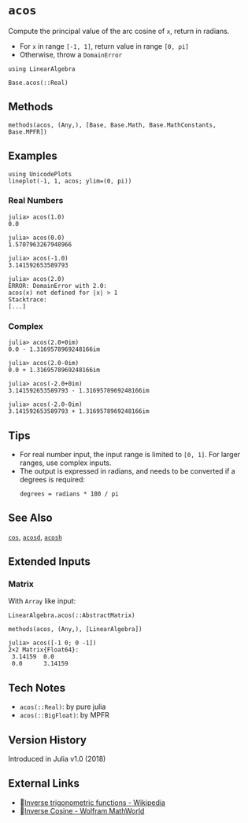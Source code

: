 # `acos`

Compute the principal value of the arc cosine of `x`,
return in radians.

- For `x` in range `[-1, 1]`, return value in range `[0, pi]`
- Otherwise, throw a `DomainError`

```@setup repl_only
using LinearAlgebra
```
```@docs
Base.acos(::Real)
```


## Methods
```@repl
methods(acos, (Any,), [Base, Base.Math, Base.MathConstants, Base.MPFR])
```


## Examples
```@repl
using UnicodePlots
lineplot(-1, 1, acos; ylim=(0, pi))
```

### Real Numbers
```jldoctest
julia> acos(1.0)
0.0

julia> acos(0.0)
1.5707963267948966

julia> acos(-1.0)
3.141592653589793

julia> acos(2.0)
ERROR: DomainError with 2.0:
acos(x) not defined for |x| > 1
Stacktrace:
[...]
```

### Complex
```jldoctest
julia> acos(2.0+0im)
0.0 - 1.3169578969248166im

julia> acos(2.0-0im)
0.0 + 1.3169578969248166im

julia> acos(-2.0+0im)
3.141592653589793 - 1.3169578969248166im

julia> acos(-2.0-0im)
3.141592653589793 + 1.3169578969248166im
```


## Tips
- For real number input, the input range is limited to `[0, 1]`.
    For larger ranges, use complex inputs.
- The output is expressed in radians,
    and needs to be converted if a degrees is required:
    ```
    degrees = radians * 180 / pi
    ```

## See Also
[`cos`](@ref), [`acosd`](@ref), [`acosh`](@ref)


## Extended Inputs

### Matrix
With `Array` like input:
```@docs
LinearAlgebra.acos(::AbstractMatrix)
```
```@repl repl_only
methods(acos, (Any,), [LinearAlgebra])
```

```jldoctest
julia> acos([-1 0; 0 -1])
2×2 Matrix{Float64}:
 3.14159  0.0
 0.0      3.14159
```


## Tech Notes
- `acos(::Real)`: by pure julia
- `acos(::BigFloat)`: by MPFR


## Version History
Introduced in Julia v1.0 (2018)


## External Links
- 🔗[Inverse trigonometric functions - Wikipedia](https://en.wikipedia.org/wiki/Inverse_trigonometric_functions)
- 🔗[Inverse Cosine - Wolfram MathWorld](https://mathworld.wolfram.com/InverseCosine.html)
